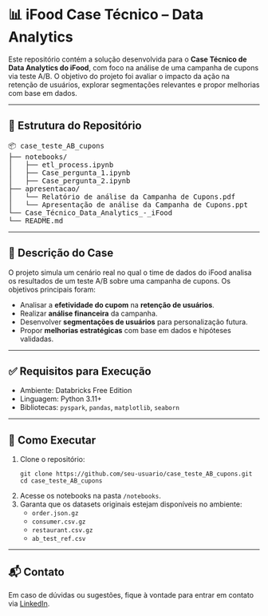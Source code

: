 <h1>📊 iFood Case Técnico – Data Analytics</h1>

<p>Este repositório contém a solução desenvolvida para o <strong>Case Técnico de Data Analytics do iFood</strong>, com foco na análise de uma campanha de cupons via teste A/B. O objetivo do projeto foi avaliar o impacto da ação na retenção de usuários, explorar segmentações relevantes e propor melhorias com base em dados.</p>

<hr>

<h2>📁 Estrutura do Repositório</h2>

<pre>
📦 case_teste_AB_cupons
├── notebooks/
│   ├── etl_process.ipynb                                    # Notebook de ingestão e transformação dos dados
│   ├── Case_pergunta_1.ipynb                                # Análise do impacto do teste A/B
│   ├── Case_pergunta_2.ipynb                                # Segmentações e análises por perfil
├── apresentacao/
│   └── Relatório de análise da Campanha de Cupons.pdf       # Relatório final com insights e recomendações
│   └── Apresentação de análise da Campanha de Cupons.ppt    # Apresentação final com insights e recomendações
└── Case_Técnico_Data_Analytics_-_iFood                      # Case Técnico com instruções solicitadas
└── README.md                                                # Este documento
</pre>

<hr>

<h2>🧪 Descrição do Case</h2>

<p>O projeto simula um cenário real no qual o time de dados do iFood analisa os resultados de um teste A/B sobre uma campanha de cupons. Os objetivos principais foram:</p>
<ul>
  <li>Analisar a <strong>efetividade do cupom</strong> na <strong>retenção de usuários</strong>.</li>
  <li>Realizar <strong>análise financeira</strong> da campanha.</li>
  <li>Desenvolver <strong>segmentações de usuários</strong> para personalização futura.</li>
  <li>Propor <strong>melhorias estratégicas</strong> com base em dados e hipóteses validadas.</li>
</ul>

<hr>

<h2>✅ Requisitos para Execução</h2>

<ul>
  <li>Ambiente: Databricks Free Edition</li>
  <li>Linguagem: Python 3.11+</li>
  <li>Bibliotecas: <code>pyspark</code>, <code>pandas</code>, <code>matplotlib</code>, <code>seaborn</code></li>
</ul>

<hr>

<h2>📌 Como Executar</h2>

<ol>
  <li>Clone o repositório:
    <pre><code>git clone https://github.com/seu-usuario/case_teste_AB_cupons.git
cd case_teste_AB_cupons</code></pre>
  </li>
  <li>Acesse os notebooks na pasta <code>/notebooks</code>.</li>
  <li>Garanta que os datasets originais estejam disponíveis no ambiente:
    <ul>
      <li><code>order.json.gz</code></li>
      <li><code>consumer.csv.gz</code></li>
      <li><code>restaurant.csv.gz</code></li>
      <li><code>ab_test_ref.csv</code></li>
    </ul>
  </li>
</ol>

<hr>

<h2>📬 Contato</h2>
<p>Em caso de dúvidas ou sugestões, fique à vontade para entrar em contato via <a href="https://www.linkedin.com/in/emanoele-graniel-urias/" target="_blank">LinkedIn</a>.</p>

